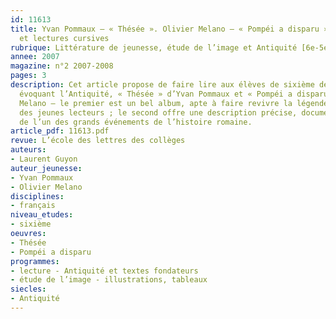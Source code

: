 ```yaml
---
id: 11613
title: Yvan Pommaux – « Thésée ». Olivier Melano – « Pompéi a disparu ». Mythologie
  et lectures cursives
rubrique: Littérature de jeunesse, étude de l’image et Antiquité [6e-5e]
annee: 2007
magazine: n°2 2007-2008
pages: 3
description: Cet article propose de faire lire aux élèves de sixième deux albums
  évoquant l’Antiquité, « Thésée » d’Yvan Pommaux et « Pompéi a disparu » d’Olivier
  Melano – le premier est un bel album, apte à faire revivre la légende dans l’esprit
  des jeunes lecteurs ; le second offre une description précise, documentée et vivante
  de l’un des grands événements de l’histoire romaine.
article_pdf: 11613.pdf
revue: L’école des lettres des collèges
auteurs:
- Laurent Guyon
auteur_jeunesse:
- Yvan Pommaux
- Olivier Melano
disciplines:
- français
niveau_etudes:
- sixième
oeuvres:
- Thésée
- Pompéi a disparu
programmes:
- lecture - Antiquité et textes fondateurs
- étude de l’image - illustrations, tableaux
siecles:
- Antiquité
---
```

